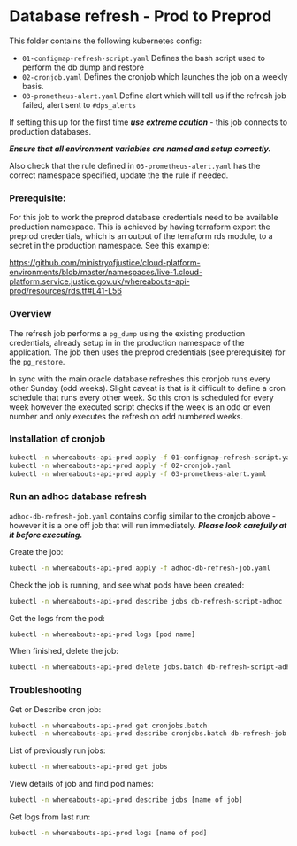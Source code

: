 # Database refresh - Prod to Preprod

This folder contains the following kubernetes config:

- `01-configmap-refresh-script.yaml` Defines the bash script used to perform the db dump and restore
- `02-cronjob.yaml` Defines the cronjob which launches the job on a weekly basis.
- `03-prometheus-alert.yaml` Define alert which will tell us if the refresh job failed, alert sent to `#dps_alerts`

If setting this up for the first time **_use extreme caution_** - this job connects to production databases.

**_Ensure that all environment variables are named and setup correctly._**

Also check that the rule defined in `03-prometheus-alert.yaml` has the correct namespace specified, update the the rule if needed.

### Prerequisite:

For this job to work the preprod database credentials need to be available production namespace. This is achieved by having terraform export the preprod credentials, which is an output of the terraform rds module, to a secret in the production namespace. See this example:

<https://github.com/ministryofjustice/cloud-platform-environments/blob/master/namespaces/live-1.cloud-platform.service.justice.gov.uk/whereabouts-api-prod/resources/rds.tf#L41-L56>

### Overview

The refresh job performs a `pg_dump` using the existing production credentials, already setup in in the production namespace of the application. The job then uses the preprod credentials (see prerequisite) for the `pg_restore`.

In sync with the main oracle database refreshes this cronjob runs every other Sunday (odd weeks). Slight caveat is that is it difficult to define a cron schedule that runs every other week. So this cron is scheduled for every week however the executed script checks if the week is an odd or even number and only executes the refresh on odd numbered weeks.

### Installation of cronjob

```bash
kubectl -n whereabouts-api-prod apply -f 01-configmap-refresh-script.yaml
kubectl -n whereabouts-api-prod apply -f 02-cronjob.yaml
kubectl -n whereabouts-api-prod apply -f 03-prometheus-alert.yaml
```

### Run an adhoc database refresh

`adhoc-db-refresh-job.yaml` contains config similar to the cronjob above - however it is a one off job that will run immediately. **_Please look carefully at it before executing._**

Create the job:

```bash
kubectl -n whereabouts-api-prod apply -f adhoc-db-refresh-job.yaml
```

Check the job is running, and see what pods have been created:

```bash
kubectl -n whereabouts-api-prod describe jobs db-refresh-script-adhoc
```

Get the logs from the pod:

```bash
kubectl -n whereabouts-api-prod logs [pod name]
```

When finished, delete the job:

```bash
kubectl -n whereabouts-api-prod delete jobs.batch db-refresh-script-adhoc
```

### Troubleshooting

Get or Describe cron job:

```bash
kubectl -n whereabouts-api-prod get cronjobs.batch
kubectl -n whereabouts-api-prod describe cronjobs.batch db-refresh-job
```

List of previously run jobs:

```bash
kubectl -n whereabouts-api-prod get jobs
```

View details of job and find pod names:

```bash
kubectl -n whereabouts-api-prod describe jobs [name of job]
```

Get logs from last run:

```bash
kubectl -n whereabouts-api-prod logs [name of pod]
```